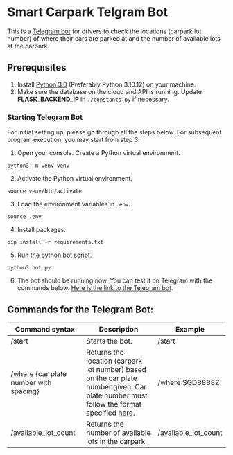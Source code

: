 # Smart Carpark Telgram Bot

This is a [Telegram bot](https://t.me/smart_carpark_bot) for drivers to check the locations (carpark lot number) of where their cars are parked at and the number of available lots at the carpark.

## Prerequisites

1. Install [Python 3.0](https://www.python.org/downloads/) (Preferably Python 3.10.12) on your machine.
2. Make sure the database on the cloud and API is running. Update **FLASK_BACKEND_IP** in `./constants.py` if necessary.

### Starting Telegram Bot

For initial setting up, please go through all the steps below.
For subsequent program execution, you may start from step 3.

1. Open your console. Create a Python virtual environment.

```
python3 -m venv venv
```

2. Activate the Python virtual environment.

```
source venv/bin/activate
```

3. Load the environment variables in `.env`.

```
source .env
```

4. Install packages.

```
pip install -r requirements.txt
```

5. Run the python bot script.

```
python3 bot.py
```

6. The bot should be running now. You can test it on Telegram with the commands below. [Here is the link to the Telegram bot](https://t.me/smart_carpark_bot).

## Commands for the Telegram Bot:

| Command syntax                         | Description                                                                                                                                                                                                      | Example              |
| -------------------------------------- | ---------------------------------------------------------------------------------------------------------------------------------------------------------------------------------------------------------------- | -------------------- |
| /start                                 | Starts the bot.                                                                                                                                                                                                  | /start               |
| /where {car plate number with spacing} | Returns the location (carpark lot number) based on the car plate number given. Car plate number must follow the format specified [here](https://en.wikipedia.org/wiki/Vehicle_registration_plates_of_Singapore). | /where SGD8888Z      |
| /available_lot_count                   | Returns the number of available lots in the carpark.                                                                                                                                                             | /available_lot_count |
